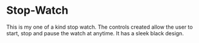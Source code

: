 # Stop-Watch
This is my one of a kind stop watch. The controls created allow the user to start, stop and pause the watch at anytime. 
It has a sleek black design.

